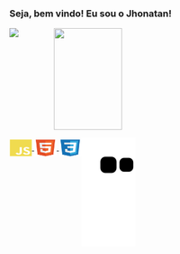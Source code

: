 ### Seja, bem vindo! Eu sou o Jhonatan!
<div align="center">
    <a href="https://github.com/EagleJhow" style="display: flex">
    <img height="180em" src="https://github-readme-stats.vercel.app/api?username=eaglejhow&show_icons=true&theme=dark&include_all_commits=true&count_private=true"/>
    <img height="180em" width="49%" src="https://github-readme-stats.vercel.app/api/top-langs/?username=eaglejhow&layout=compact&langs_count=7&theme=dark"/>
    </div>
<div align="center" style="display: inline_block"><br>
  <img align="center" alt="Formando-Js" height="30" width="40" src="https://raw.githubusercontent.com/devicons/devicon/master/icons/javascript/javascript-plain.svg">
  <img align="center" alt="Formando -HTML" height="30" width="40" src="https://raw.githubusercontent.com/devicons/devicon/master/icons/html5/html5-original.svg">
  <img align="center" alt="Formando-CSS" height="30" width="40" src="https://raw.githubusercontent.com/devicons/devicon/master/icons/css3/css3-original.svg">
</div>
 </div>
 
 ##

<div align="center"> 
 
  ![Snake animation](https://github.com/Andr4Carvalho/Andr4Carvalho/blob/output/github-contribution-grid-snake.svg)
 
</div>

